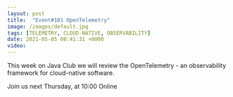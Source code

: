 ```yaml
---
layout: post
title:  "Event#181 OpenTelemetry"
image: /images/default.jpg
tags: [TELEMETRY, CLOUD-NATIVE, OBSERVABILITY]
date: 2021-05-05 08:41:31 +0000
video: 
---
```


This week on Java Club we will review the OpenTelemetry - an observability framework for cloud-native software.

Join us next Thursday, at 10:00 Online
